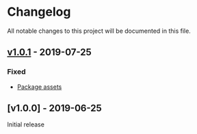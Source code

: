 # Changelog
All notable changes to this project will be documented in this file.

<a name="v1.0.1"></a>
## [v1.0.1](https://github.com/CyclopsMC/infobook-html/compare/v1.0.0...v1.0.1) - 2019-07-25

### Fixed
* [Package assets](https://github.com/CyclopsMC/infobook-html/commit/1d6eda2f7618a7fb312427481f90528dd07185c9)

<a name="v1.0.0"></a>
## [v1.0.0] - 2019-06-25

Initial release